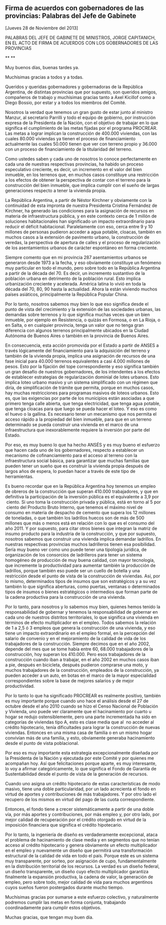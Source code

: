 Firma de acuerdos con gobernadores de las provincias: Palabras del Jefe de Gabinete
-----------------------------------------------------------------------------------

[Jueves 28 de Noviembre del 2013]

PALABRAS DEL JEFE DE GABINETE DE MINISTROS, JORGE CAPITANICH, EN EL ACTO
DE FIRMA DE ACUERDOS CON LOS GOBERNADORES DE LAS PROVINCIAS

** **

Muy buenos días, buenas tardes ya.

Muchísimas gracias a todos y a todas.

Queridos y queridas gobernadores y gobernadoras de la República
Argentina, de distintas provincias que por supuesto, son queridos
amigos, compañeros de trabajo y muchísimas gracias tanto a Axel Kicillof
como a Diego Bossio, por estar y a todos los miembros del Comité.

Nosotros la verdad que tenemos un gran gusto de estar junto al ministro
Manzur, al secretario Parrilli y todo el equipo de gobierno, por
instrucción expresa de la Presidenta de la Nación, con el objetivo de
trabajar en lo que significa el cumplimiento de las metas fijadas por el
programa PROCREAR. Las metas a lograr implican la construcción de
400.000 viviendas, con las cuales 80.000 viviendas ya tienen el proceso
de financiamiento actualmente las cuales 50.000 tienen que ver con
terreno propio y 36.000 con un proceso de financiamiento de la
titularidad del terreno.

Como ustedes saben y cada uno de nosotros lo conoce perfectamente en
cada una de nuestras respectivas provincias, ha habido un proceso
especulativo creciente, es decir, un incremento en el valor del bien
inmueble, en los terrenos que, en muchos casos constituye una
restricción a los efectos de obtener la perspectiva de contar con el
terreno para la construcción del bien inmueble, que implica cumplir con
el sueño de largas generaciones respecto a tener la vivienda propia.

La República Argentina, a partir de Néstor Kirchner y obviamente con la
continuidad de esta impronta de nuestra Presidenta Cristina Fernández de
Kirchner, ha generado las condiciones para la asignación de recursos en
materia de infraestructura pública, y en este contexto cerca de 1 millón
de soluciones habitacionales han significado un impacto extraordinario
para reducir el déficit habitacional. Paralelamente con eso, cerca entre
9 y 10 millones de personas pudieron acceder a agua potable, cloacas,
también en muchos casos a la extensión de pavimento urbano, la
construcción de veredas, la perspectiva de apertura de calles y el
proceso de regularización de los asentamientos urbanos de carácter
espontáneo en forma creciente.

Siempre comento que en mi provincia 287 asentamientos urbanos se
generaron desde 1973 a la fecha, y eso obviamente constituye un fenómeno
muy particular en todo el mundo, pero sobre todo en la República
Argentina a partir de la década del 70. Es decir, un incremento
sustantivo de la población urbana en detrimento de la población rural.
Esto implica urbanización creciente y acelerada. América latina lo vivió
en toda la década del 70, 80, 90 hasta la actualidad. Ahora la están
viviendo muchos países asiáticos, principalmente la República Popular
China.

Por lo tanto, nosotros sabemos muy bien lo que eso significa desde el
punto de vista del crecimiento y la extensión de las sociedades urbanas,
las demandas sobre terrenos y lo que significa muchas veces que un bien
inmueble, por ejemplo en Resistencia, o quizás en Formosa, o en La
Rioja, o en Salta, o en cualquier provincia, tenga un valor que no tenga
gran diferencia con algunos terrenos principalmente ubicados en la
Ciudad Autónoma de Buenos Aires o también en la provincia de Buenos
Aires.

En consecuencia, esta acción promovida por el Estado a partir de ANSES a
través lógicamente del financiamiento para la adquisición del terreno y
también de la vivienda propia, implica una asignación de recursos de una
fase inicial para 40.000 terrenos equivalentes a casi 4.000 millones de
pesos. Esto por la fijación del tope correspondiente y eso significa
también un gran desafío de nuestros gobernadores, de los intendentes a
los efectos de establecer estrategias de regularización dominial de
lotes urbanos. Esto implica loteo urbano masivo y un sistema
simplificado con un régimen que diría, de simplificación de trámite que
permita, porque en muchos casos, hay muchas restricciones para programas
masivos de loteos urbanos. Esto es, que las exigencias por parte de los
municipios están asociadas a que primero tenga calle abierta, que tenga
electricidad, que tenga agua potable, que tenga cloacas para que luego
se pueda hacer el loteo. Y eso es como el huevo o la gallina. Es
necesario tener un mecanismo que nos permita el acceso rápido a la
propiedad del bien inmueble, para que en un terreno determinado se pueda
construir una vivienda en el marco de una infraestructura que
inexorablemente requiere la inversión por parte del Estado.

Por eso, es muy bueno lo que ha hecho ANSÉS y es muy bueno el esfuerzo
que hacen cada uno de los gobernadores, respecto a establecer un
mecanismo de cofinanciamiento para el acceso al terreno con la
infraestructura social básica, para garantizar que muchas familias que
pueden tener un sueño que es construir la vivienda propia después de
largos años de espera, lo puedan hacer a través de este tipo de
herramientas.

Es bueno recordar que en la República Argentina hoy tenemos un empleo de
obreros de la construcción que superan 410.000 trabajadores, y que en
definitiva la participación de la inversión pública es el equivalente a
3,9 por  ciento. Si uno toma la construcción privada y pública, está en
torno al 5 por  ciento del Producto Bruto Interno, que tenemos el máximo
nivel de consumo en materia de despacho de cemento que supera los 12
millones de toneladas, o que también los ladrillos huecos son de más de
500 millones que más o menos está en relación con lo que es el consumo
del año 2011. Y por supuesto, para citar otros bienes que integran la
matriz de insumo producto para la industria de la construcción, y que
por supuesto, nosotros sabemos que construir una vivienda implica
demandar ladrillos. En nuestras respectivas provincias muchos
ladrilleros tienen esa posibilidad. Sería muy bueno ver como uno puede
tener una tipología jurídica, de organización de los consorcios de
ladrilleros para tener un sistema homogéneo de producción de muy buena
calidad, con mayor tecnología, que incremente la productividad para
aumentar también la producción de ladrillos, porque también eso puede
ser un cuello de botella y una restricción desde el punto de vista de la
construcción de viviendas. Así, por lo mismo, determinados tipos de
insumos que son estratégicos y a su vez también lo que significa
aberturas, como puertas, ventanas o determinados tipos de insumos o
bienes estratégicos o intermedios que forman parte de la cadena
productiva para la construcción de una vivienda.

Por lo tanto, para nosotros y lo sabemos muy bien, quienes hemos tenido
la responsabilidad de gobernar y tenemos la responsabilidad de gobernar
en cada uno de nuestros distritos territoriales, lo que significa una
vivienda en términos de efecto multiplicador en el empleo. Todos sabemos
la relación de 1 a 2,5 ó 3 empleos que genera la construcción de una
vivienda, y eso tiene un impacto extraordinario en el empleo formal, en
la percepción del salario de convenio y en el mejoramiento de la calidad
de vida de los trabajadores de la construcción. Siempre decimos que en
el año 2002, depende del mes que se tome había entre 60, 68.000
trabajadores de la construcción, hoy superan los 410.000. Pero esos
trabajadores de la construcción cuando iban a trabajar, en el año 2002
en muchos casos iban a pie, después en bicicleta, después pudieron
comprarse una moto, y muchos trabajadores de la construcción, empleados
de la construcción, ya pueden acceder a un auto, en botas en el marco de
la mayor especialidad correspondientes sobre la base de mejores salarios
y de mejor productividad.

Por lo tanto lo que ha significado PROCREAR es realmente positivo,
también es muy importante porque cuando uno hace el análisis desde el 27
de octubre desde el año 2010 cuando se hizo el Censo Nacional de
Población y Vivienda, uno puede ver claramente que el hacinamiento por
cuarto u hogar se redujo ostensiblemente, pero una parte incrementada ha
sido en categorías de viviendas tipo A, esto es clase media que al  no
acceder al crédito hipotecario, tenía dificultades para lograr la
construcción de nuevas viviendas. Entonces en una misma casa de familia
o en un mismo hogar convivían más de una familia, y esto, obviamente
generaba hacinamiento desde el punto de vista poblacional.

Por eso es muy importante esta estrategia excepcionalmente diseñada por
la Presidenta de la Nación y ejecutada por este Comité y por quienes me
acompañan hoy. Así que felicitaciones porque aparte, es muy interesante,
lo voy a afirmar categóricamente, lo que significa el Fondo de Garantía
de Sustentabilidad desde el punto de vista de la generación de recursos.

Cuando uno asigna un crédito hipotecario de estas características de
modo masivo, tiene una doble particularidad, por un lado acrecienta el
fondo en virtud de aportes y contribuciones de más trabajadores. Y por
otro lado el recupero de los mismos en virtud del pago de las cuota
correspondiente.

Entonces, el fondo tiene a crecer sistemáticamente a partir de una doble
vía, por más aportes y contribuciones, por más empleo y, por otro lado,
por mejor calidad de recuperación por el crédito otorgado en virtud de
la imposición financiera que significa el crédito hipotecario.

Por lo tanto, la ingeniería de diseño es verdaderamente excepcional,
ataca el problema de hacinamiento de clase media y en segmentos que no
tenían acceso al crédito hipotecario y genera obviamente un efecto
multiplicador en el empleo y nuevamente un diseño que permitirá una
transformación estructural de la calidad de vida en todo el país. Porque
este es un sistema muy transparente, por sorteo, por asignación de cupo,
fundamentalmente en la distribución territorial de los recursos. La
verdad es un diseño federal, un diseño transparente, un diseño cuyo
efecto multiplicador garantiza finalmente la expansión productiva, la
cadena de valor, la generación de empleo, pero sobre todo, mejor calidad
de vida para muchos argentinos cuyos sueños fueron postergados durante
mucho tiempo.

Muchísimas gracias por sumarse a este esfuerzo colectivo, y naturalmente
podremos cumplir las metas en forma conjunta, trabajando coordinadamente
para cumplir estos objetivos.

Muchas gracias, que tengan muy buen día.
